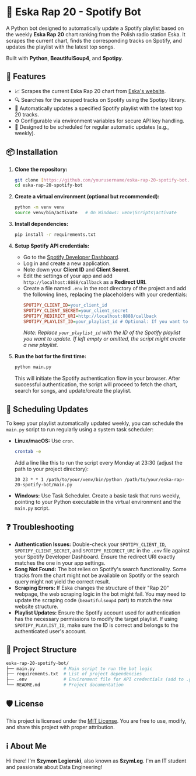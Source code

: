 # 🎵 Eska Rap 20 - Spotify Bot

A Python bot designed to automatically update a Spotify playlist based on the weekly **Eska Rap 20** chart ranking from the Polish radio station Eska. It scrapes the current chart, finds the corresponding tracks on Spotify, and updates the playlist with the latest top songs.

Built with **Python**, **BeautifulSoup4**, and **Spotipy**.

## 🚀 Features

- 📈 Scrapes the current Eska Rap 20 chart from [Eska's website](https://www.eska.pl/rap20/).
- 🔍 Searches for the scraped tracks on Spotify using the Spotipy library.
- 🔄 Automatically updates a specified Spotify playlist with the latest top 20 tracks.
- ⚙️ Configurable via environment variables for secure API key handling.
- 📅 Designed to be scheduled for regular automatic updates (e.g., weekly).

## 📦 Installation

1.  **Clone the repository:**
    ```bash
    git clone [https://github.com/yourusername/eska-rap-20-spotify-bot.git](https://github.com/yourusername/eska-rap-20-spotify-bot.git)
    cd eska-rap-20-spotify-bot
    ```

2.  **Create a virtual environment (optional but recommended):**
    ```bash
    python -m venv venv
    source venv/bin/activate   # On Windows: venv\Scripts\activate
    ```

3.  **Install dependencies:**
    ```bash
    pip install -r requirements.txt
    ```

4.  **Setup Spotify API credentials:**
    * Go to the [Spotify Developer Dashboard](https://developer.spotify.com/dashboard/).
    * Log in and create a new application.
    * Note down your **Client ID** and **Client Secret**.
    * Edit the settings of your app and add `http://localhost:8888/callback` as a **Redirect URI**.
    * Create a file named `.env` in the root directory of the project and add the following lines, replacing the placeholders with your credentials:
        ```ini
        SPOTIPY_CLIENT_ID=your_client_id
        SPOTIPY_CLIENT_SECRET=your_client_secret
        SPOTIPY_REDIRECT_URI=http://localhost:8888/callback
        SPOTIPY_PLAYLIST_ID=your_playlist_id # Optional: If you want to use an existing playlist ID
        ```
        *Note: Replace `your_playlist_id` with the ID of the Spotify playlist you want to update. If left empty or omitted, the script might create a new playlist.*

5.  **Run the bot for the first time:**
    ```bash
    python main.py
    ```
    This will initiate the Spotify authentication flow in your browser. After successful authentication, the script will proceed to fetch the chart, search for songs, and update/create the playlist.

## 📅 Scheduling Updates

To keep your playlist automatically updated weekly, you can schedule the `main.py` script to run regularly using a system task scheduler:

* **Linux/macOS:** Use `cron`.
    ```bash
    crontab -e
    ```
    Add a line like this to run the script every Monday at 23:30 (adjust the path to your project directory):
    ```cron
    30 23 * * 1 /path/to/your/venv/bin/python /path/to/your/eska-rap-20-spotify-bot/main.py
    ```
* **Windows:** Use Task Scheduler. Create a basic task that runs weekly, pointing to your Python executable in the virtual environment and the `main.py` script.

## ❓ Troubleshooting

* **Authentication Issues:** Double-check your `SPOTIPY_CLIENT_ID`, `SPOTIPY_CLIENT_SECRET`, and `SPOTIPY_REDIRECT_URI` in the `.env` file against your Spotify Developer Dashboard. Ensure the redirect URI exactly matches the one in your app settings.
* **Song Not Found:** The bot relies on Spotify's search functionality. Some tracks from the chart might not be available on Spotify or the search query might not yield the correct result.
* **Scraping Errors:** If Eska changes the structure of their "Rap 20" webpage, the web scraping logic in the bot might fail. You may need to update the scraping code (`beautifulsoup4` part) to match the new website structure.
* **Playlist Updates:** Ensure the Spotify account used for authentication has the necessary permissions to modify the target playlist. If using `SPOTIPY_PLAYLIST_ID`, make sure the ID is correct and belongs to the authenticated user's account.

## 📁 Project Structure

```bash
eska-rap-20-spotify-bot/
├── main.py           # Main script to run the bot logic
├── requirements.txt  # List of project dependencies
├── .env              # Environment file for API credentials (add to .gitignore!)
└── README.md         # Project documentation
```

## 🛡️ License
This project is licensed under the [MIT License](LICENSE). You are free to use, modify, and share this project with proper attribution.

## ℹ️ About Me

Hi there! I'm **Szymon Legierski**, also known as **SzymLeg**. I'm an IT student and passionate about Data Engineering!
